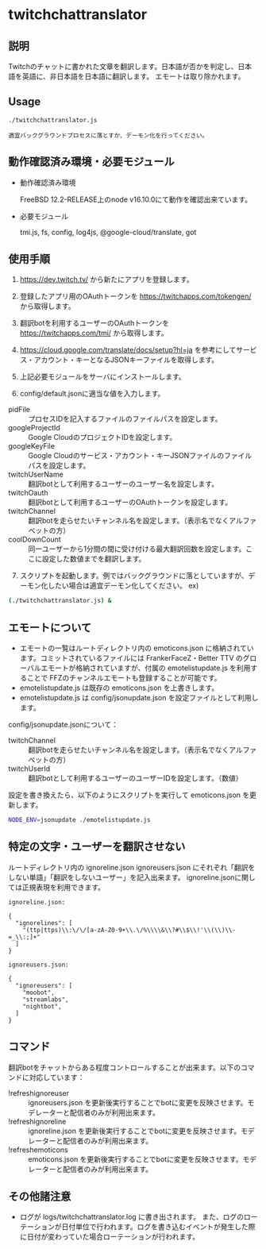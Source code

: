 # twitchchattranslator


## 説明
Twitchのチャットに書かれた文章を翻訳します。日本語が否かを判定し、日本語を英語に、非日本語を日本語に翻訳します。
エモートは取り除かれます。


## Usage
```
./twitchchattranslator.js

適宜バックグラウンドプロセスに落とすか、デーモン化を行ってください。

```


## 動作確認済み環境・必要モジュール

* 動作確認済み環境

  FreeBSD 12.2-RELEASE上のnode v16.10.0にて動作を確認出来ています。
* 必要モジュール

  tmi.js, fs, config, log4js, @google-cloud/translate, got


## 使用手順
1. https://dev.twitch.tv/ から新たにアプリを登録します。

2. 登録したアプリ用のOAuthトークンを https://twitchapps.com/tokengen/ から取得します。

3. 翻訳botを利用するユーザーのOAuthトークンを https://twitchapps.com/tmi/ から取得します。

4. https://cloud.google.com/translate/docs/setup?hl=ja を参考にしてサービス・アカウント・キーとなるJSONキーファイルを取得します。

5. 上記必要モジュールをサーバにインストールします。

6. config/default.jsonに適当な値を入力します。

<dl>
<dt>pidFile</dt>
  <dd>プロセスIDを記入するファイルのファイルパスを設定します。</dd>
<dt>googleProjectId</dt>
  <dd>Google CloudのプロジェクトIDを設定します。</dd>
<dt>googleKeyFile</dt>
  <dd>Google Cloudのサービス・アカウント・キーJSONファイルのファイルパスを設定します。</dd>
<dt>twitchUserName</dt>
  <dd>翻訳botとして利用するユーザーのユーザー名を設定します。</dd>
<dt>twitchOauth</dt>
  <dd>翻訳botとして利用するユーザーのOAuthトークンを設定します。</dd>
<dt>twitchChannel</dt>
  <dd>翻訳botを走らせたいチャンネル名を設定します。（表示名でなくアルファベットの方）</dd>
<dt>coolDownCount</dt>
  <dd>同一ユーザーから1分間の間に受け付ける最大翻訳回数を設定します。ここに設定した数値までを翻訳します。</dd>
</dl>

7. スクリプトを起動します。例ではバックグラウンドに落としていますが、デーモン化したい場合は適宜デーモン化してください。
ex)
```bash
(./twitchchattranslator.js) &
```


## エモートについて
* エモートの一覧はルートディレクトリ内の emoticons.json に格納されています。コミットされているファイルには FrankerFaceZ・Better TTV のグローバルエモートが格納されていますが、付属の emotelistupdate.js を利用することで FFZのチャンネルエモートも登録することが可能です。
* emotelistupdate.js は既存の emoticons.json を上書きします。
* emotelistupdate.js は config/jsonupdate.json を設定ファイルとして利用します。

config/jsonupdate.jsonについて：

<dl>
<dt>twitchChannel</dt>
  <dd>翻訳botを走らせたいチャンネル名を設定します。（表示名でなくアルファベットの方）</dd>
<dt>twitchUserId</dt>
  <dd>翻訳botとして利用するユーザーのユーザーIDを設定します。（数値）</dd>
</dl>

設定を書き換えたら、以下のようにスクリプトを実行して emoticons.json を更新します。

```bash
NODE_ENV=jsonupdate ./emotelistupdate.js
```


## 特定の文字・ユーザーを翻訳させない
ルートディレクトリ内の ignoreline.json ignoreusers.json にそれぞれ「翻訳をしない単語」「翻訳をしないユーザー」を記入出来ます。
ignoreline.jsonに関しては正規表現を利用できます。

```
ignoreline.json:

{
  "ignorelines": [
	"(ttp|ttps)\\:\/\/[a-zA-Z0-9+\\.\/%\\\\&\\?#\\$\\!'\\(\\)\\-=_\\:;]+"
  ]
}
```

```
ignoreusers.json:

{
  "ignoreusers": [
    "moobot",
    "streamlabs",
    "nightbot",
  ]
}
```


## コマンド
翻訳botをチャットからある程度コントロールすることが出来ます。以下のコマンドに対応しています：
<dl>
<dt>!refreshignoreuser</dt>
  <dd>ignoreusers.json を更新後実行することでbotに変更を反映させます。モデレーターと配信者のみが利用出来ます。</dd>
<dt>!refreshignoreline</dt>
  <dd>ignoreline.json を更新後実行することでbotに変更を反映させます。モデレーターと配信者のみが利用出来ます。</dd>
<dt>!refreshemoticons</dt>
  <dd>emoticons.json を更新後実行することでbotに変更を反映させます。モデレーターと配信者のみが利用出来ます。</dd>
</dl>


## その他諸注意
* ログが logs/twitchchattranslator.log に書き出されます。
  また、ログのローテーションが日付単位で行われます。ログを書き込むイベントが発生した際に日付が変わっていた場合ローテーションが行われます。
